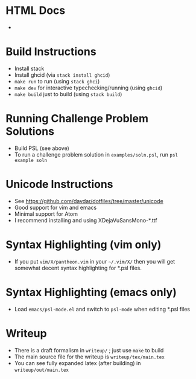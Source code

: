 # HTML Docs

- <url here>

# Build Instructions

- Install stack
- Install ghcid (via `stack install ghcid`)
- `make run` to run (using `stack ghci`)
- `make dev` for interactive typechecking/running (using `ghcid`)
- `make build` just to build (using `stack build`)

# Running Challenge Problem Solutions

- Build PSL (see above)
- To run a challenge problem solution in `examples/soln.psl`, run
  `psl example soln`

# Unicode Instructions

- See https://github.com/davdar/dotfiles/tree/master/unicode
- Good support for vim and emacs
- Minimal support for Atom
- I recommend installing and using XDejaVuSansMono-*.ttf

# Syntax Highlighting (vim only)

- If you put `vim/X/pantheon.vim` in your `~/.vim/X/` then you will get
  somewhat decent syntax highlighting for *.psl files.

# Syntax Highlighting (emacs only)

- Load `emacs/psl-mode.el` and switch to `psl-mode` when editing *.psl files

# Writeup

- There is a draft formalism in `writeup/` ; just use `make` to build
- The main source file for the writeup is `writeup/tex/main.tex`
- You can see fully expanded latex (after building) in `writeup/out/main.tex`
